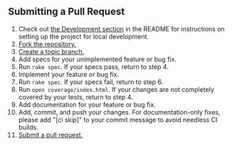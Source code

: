 ## Submitting a Pull Request

1. Check out [the Development section][development] in the README for instructions on setting up the project for local development.
2. [Fork the repository.][fork]
3. [Create a topic branch.][branch]
4. Add specs for your unimplemented feature or bug fix.
5. Run `rake spec`. If your specs pass, return to step 4.
6. Implement your feature or bug fix.
7. Run `rake spec`. If your specs fail, return to step 6.
8. Run `open coverage/index.html`. If your changes are not completely covered
   by your tests, return to step 4.
9. Add documentation for your feature or bug fix.
10. Add, commit, and push your changes. For documentation-only fixes, please
    add "[ci skip]" to your commit message to avoid needless CI builds.
11. [Submit a pull request.][pr]

[development]: https://github.com/helium/helium-ruby#development
[fork]: https://help.github.com/articles/fork-a-repo
[branch]: https://help.github.com/articles/creating-and-deleting-branches-within-your-repository/
[pr]: https://help.github.com/articles/using-pull-requests
